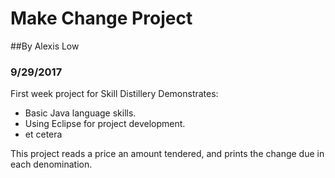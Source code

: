# Make Change Project

##By Alexis Low
### 9/29/2017

First week project for Skill Distillery
Demonstrates:
* Basic Java language skills.
* Using Eclipse for project development.
* et cetera

This project reads a price an amount tendered, and prints the change due in each denomination.